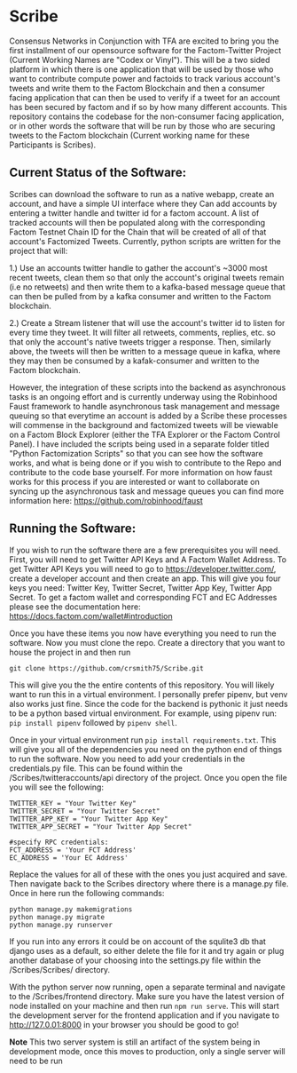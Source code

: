 # Scribe

Consensus Networks in Conjunction with TFA are excited to bring you the first installment of our opensource software for the
Factom-Twitter Project (Current Working Names are "Codex or Vinyl"). This will be a two sided platform in which there
is one application that will be used by those who want to contribute compute power and factoids to track various account's 
tweets and write them to the Factom Blockchain and then a consumer facing application that can then be used to verify if
a tweet for an account has been secured by factom and if so by how many different accounts. This repository contains the codebase
for the non-consumer facing application, or in other words the software that will be run by those who are securing tweets to
the Factom blockchain (Current working name for these Participants is Scribes).

## Current Status of the Software:
Scribes can download the software to run as a native webapp, create an account, and have a simple UI interface where they
Can add accounts by entering a twitter handle and twitter id for a factom account. A list of tracked accounts will then 
be populated along with the corresponding Factom Testnet Chain ID for the Chain that will be created of all of that account's
Factomized Tweets. Currently, python scripts are written for the project that will:

1.) Use an accounts twitter handle to gather the account's ~3000 most recent tweets, clean them so that only the account's
original tweets remain (i.e no retweets) and then write them to a kafka-based message queue that can then be pulled from by 
a kafka consumer and written to the Factom blockchain.

2.) Create a Stream listener that will use the account's twitter id to listen for every time they tweet. It will filter all
retweets, comments, replies, etc. so that only the account's native tweets trigger a response. Then, similarly above, the
tweets will then be written to a message queue in kafka, where they may then be consumed by a kafak-consumer and written 
to the Factom blockchain.

However, the integration of these scripts into the backend as asynchronous tasks is an ongoing effort and is currently underway
using the Robinhood Faust framework to handle asynchronous task management and message queuing so that everytime an account
is added by a Scribe these processes will commense in the background and factomized tweets will be viewable on a Factom Block 
Explorer (either the TFA Explorer or the Factom Control Panel). I have included the scripts being used in a separate folder
titled "Python Factomization Scripts" so that you can see how the software works, and what is being done or if you wish
to contribute to the Repo and contribute to the code base yourself. For more information on how faust works for this process if
you are interested or want to collaborate on syncing up the asynchronous task and message queues you can find more information
here: https://github.com/robinhood/faust

## Running the Software:

If you wish to run the software there are a few prerequisites you will need. First, you will need to get Twitter API Keys and
A Factom Wallet Address. To get Twitter API Keys you will need to go to https://developer.twitter.com/, create a developer
account and then create an app. This will give you four keys you need: Twitter Key, Twitter Secret, Twitter App Key, Twitter App
Secret. To get a factom wallet and corresponding FCT and EC Addresses please see the documentation here: https://docs.factom.com/wallet#introduction

Once you have these items you now have everything you need to run the software. Now you must clone the repo. Create a directory
that you want to house the project in and then run

`git clone https://github.com/crsmith75/Scribe.git`

This will give you the the entire contents of this repository. You will likely want to run this in a virtual environment. I 
personally prefer pipenv, but venv also works just fine. Since the code for the backend is pythonic it just needs to be a 
python based virtual environment. For example, using pipenv run:
`pip install pipenv` followed by `pipenv shell`.

Once in your virtual environment run `pip install requirements.txt`. This will give you all of the dependencies you need
on the python end of things to run the software. Now you need to add your credentials in the credentials.py file. This can
be found within the /Scribes/twitteraccounts/api directory of the project. Once you open the file you will see the following:
```
TWITTER_KEY = "Your Twitter Key"
TWITTER_SECRET = "Your Twitter Secret"
TWITTER_APP_KEY = "Your Twitter App Key"
TWITTER_APP_SECRET = "Your Twitter App Secret"

#specify RPC credentials:
FCT_ADDRESS = 'Your FCT Address'
EC_ADDRESS = 'Your EC Address'
```
Replace the values for all of these with the ones you just acquired and save. Then navigate back to the Scribes directory
where there is a manage.py file. Once in here run the following commands:
```
python manage.py makemigrations
python manage.py migrate
python manage.py runserver
```

If you run into any errors it could be on account of the squlite3 db that django uses as a default, so either delete the
file for it and try again or plug another database of your choosing into the settings.py file within the /Scribes/Scribes/ directory.

With the python server now running, open a separate terminal and navigate to the /Scribes/frontend directory. Make sure you have
the latest version of node installed on your machine and then run `npm run serve`. This will start the development server
for the frontend application and if you navigate to http://127.0.01:8000 in your browser you should be good to go!

**Note** This two server system is still an artifact of the system being in development mode, once this moves to production,
only a single server will need to be run

